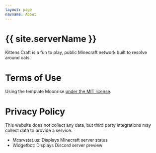```yaml
---
layout: page
navname: About
---
```


# {{ site.serverName }}

Kittens Craft is a fun to play, public Minecraft network built to resolve around cats.


# Terms of Use

Using the template Moonrise [under the MIT license](https://github.com/coffeebank/moonrise).


# Privacy Policy

This website does not collect any data, but third party integrations may collect data to provide a service.

- Mcsrvstat.us: Displays Minecraft server status
- Widgetbot: Displays Discord server preview
